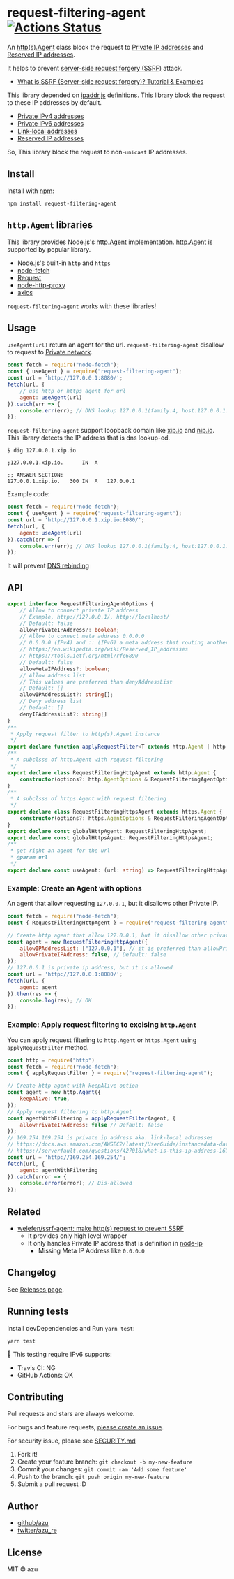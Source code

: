# request-filtering-agent [![Actions Status](https://github.com/azu/request-filtering-agent/workflows/ci/badge.svg)](https://github.com/azu/request-filtering-agent/actions)

An [http(s).Agent](https://nodejs.org/api/http.html#http_class_http_agent) class block the request to [Private IP addresses](https://en.wikipedia.org/wiki/Private_network#Link-local_addresses) and [Reserved IP addresses](https://en.wikipedia.org/wiki/Reserved_IP_addresses).

It helps to prevent [server-side request forgery (SSRF)](https://en.wikipedia.org/wiki/Server-side_request_forgery) attack.

- [What is SSRF (Server-side request forgery)? Tutorial & Examples](https://portswigger.net/web-security/ssrf)

This library depended on [ipaddr.js](https://github.com/whitequark/ipaddr.js) definitions.
This library block the request to these IP addresses by default.

- [Private IPv4 addresses](https://en.wikipedia.org/wiki/Private_network#Private_IPv4_addresses)
- [Private IPv6 addresses](https://en.wikipedia.org/wiki/Private_network#Private_IPv6_addresses)
- [Link-local addresses](https://en.wikipedia.org/wiki/Private_network#Link-local_addresses)
- [Reserved IP addresses](https://en.wikipedia.org/wiki/Reserved_IP_addresses)

So, This library block the request to non-`unicast` IP addresses.

## Install

Install with [npm](https://www.npmjs.com/):

    npm install request-filtering-agent

## `http.Agent` libraries

This library provides Node.js's [http.Agent](https://nodejs.org/api/http.html#http_class_http_agent) implementation.
[http.Agent](https://nodejs.org/api/http.html#http_class_http_agent) is supported by popular library.

- Node.js's built-in `http` and `https`
- [node-fetch](https://github.com/bitinn/node-fetch)
- [Request](https://github.com/request/request)
- [node-http-proxy](https://github.com/http-party/node-http-proxy)
- [axios](https://github.com/axios/axios)

`request-filtering-agent` works with these libraries!

## Usage

`useAgent(url)` return an agent for the url.
`request-filtering-agent` disallow to request to [Private network](https://en.wikipedia.org/wiki/Private_network).

```js
const fetch = require("node-fetch");
const { useAgent } = require("request-filtering-agent");
const url = 'http://127.0.0.1:8080/';
fetch(url, {
    // use http or https agent for url
    agent: useAgent(url)
}).catch(err => {
    console.err(err); // DNS lookup 127.0.0.1(family:4, host:127.0.0.1.xip.io) is not allowed. Because, It is private IP address.
});
```

`request-filtering-agent` support loopback domain like [xip.io](http://xip.io) and [nip.io](https://nip.io/).
This library detects the IP address that is dns lookup-ed.

```
$ dig 127.0.0.1.xip.io

;127.0.0.1.xip.io.		IN	A

;; ANSWER SECTION:
127.0.0.1.xip.io.	300	IN	A	127.0.0.1
```

Example code:

```js
const fetch = require("node-fetch");
const { useAgent } = require("request-filtering-agent");
const url = 'http://127.0.0.1.xip.io:8080/';
fetch(url, {
    agent: useAgent(url)
}).catch(err => {
    console.err(err); // DNS lookup 127.0.0.1(family:4, host:127.0.0.1.xip.io) is not allowed. Because, It is private IP address.
});
```

It will prevent [DNS rebinding](https://en.wikipedia.org/wiki/DNS_rebinding)

## API

```ts
export interface RequestFilteringAgentOptions {
    // Allow to connect private IP address
    // Example, http://127.0.0.1/, http://localhost/
    // Default: false
    allowPrivateIPAddress?: boolean;
    // Allow to connect meta address 0.0.0.0
    // 0.0.0.0 (IPv4) and :: (IPv6) a meta address that routing another address
    // https://en.wikipedia.org/wiki/Reserved_IP_addresses
    // https://tools.ietf.org/html/rfc6890
    // Default: false
    allowMetaIPAddress?: boolean;
    // Allow address list
    // This values are preferred than denyAddressList
    // Default: []
    allowIPAddressList?: string[];
    // Deny address list
    // Default: []
    denyIPAddressList?: string[]
}
/**
 * Apply request filter to http(s).Agent instance
 */
export declare function applyRequestFilter<T extends http.Agent | http.Agent>(agent: T, options?: RequestFilteringAgentOptions): T;
/**
 * A subclsss of http.Agent with request filtering
 */
export declare class RequestFilteringHttpAgent extends http.Agent {
    constructor(options?: http.AgentOptions & RequestFilteringAgentOptions);
}
/**
 * A subclsss of https.Agent with request filtering
 */
export declare class RequestFilteringHttpsAgent extends https.Agent {
    constructor(options?: https.AgentOptions & RequestFilteringAgentOptions);
}
export declare const globalHttpAgent: RequestFilteringHttpAgent;
export declare const globalHttpsAgent: RequestFilteringHttpsAgent;
/**
 * get right an agent for the url
 * @param url
 */
export declare const useAgent: (url: string) => RequestFilteringHttpAgent | RequestFilteringHttpsAgent;

```

### Example: Create an Agent with options

An agent that allow requesting `127.0.0.1`, but it disallows other Private IP.

```js
const fetch = require("node-fetch");
const { RequestFilteringHttpAgent } = require("request-filtering-agent");

// Create http agent that allow 127.0.0.1, but it disallow other private ip
const agent = new RequestFilteringHttpAgent({
    allowIPAddressList: ["127.0.0.1"], // it is preferred than allowPrivateIPAddress option
    allowPrivateIPAddress: false, // Default: false
});
// 127.0.0.1 is private ip address, but it is allowed
const url = 'http://127.0.0.1:8080/';
fetch(url, {
    agent: agent
}).then(res => {
    console.log(res); // OK
});
```

### Example: Apply request filtering to excising `http.Agent`

You can apply request filtering to `http.Agent` or `https.Agent` using `applyRequestFilter` method.

```js
const http = require("http")
const fetch = require("node-fetch");
const { applyRequestFilter } = require("request-filtering-agent");

// Create http agent with keepAlive option
const agent = new http.Agent({
    keepAlive: true,
});
// Apply request filtering to http.Agent
const agentWithFiltering = applyRequestFilter(agent, {
    allowPrivateIPAddress: false // Default: false
});
// 169.254.169.254 is private ip address aka. link-local addresses
// https://docs.aws.amazon.com/AWSEC2/latest/UserGuide/instancedata-data-retrieval.html
// https://serverfault.com/questions/427018/what-is-this-ip-address-169-254-169-254
const url = 'http://169.254.169.254/';
fetch(url, {
    agent: agentWithFiltering
}).catch(error => {
    console.error(error); // Dis-allowed
});
```

## Related

- [welefen/ssrf-agent: make http(s) request to prevent SSRF](https://github.com/welefen/ssrf-agent)
    - It provides only high level wrapper
    - It only handles Private IP address that is definition in [node-ip](https://github.com/indutny/node-ip/blob/43e442366bf5a93493c8c4c36736f87d675b0c3d/lib/ip.js#L302-L314)
        - Missing Meta IP Address like `0.0.0.0`

## Changelog

See [Releases page](https://github.com/azu/request-filtering-agent/releases).

## Running tests

Install devDependencies and Run `yarn test`:

    yarn test

:memo: This testing require IPv6 supports:

- Travis CI: NG 
- GitHub Actions: OK

## Contributing

Pull requests and stars are always welcome.

For bugs and feature requests, [please create an issue](https://github.com/azu/request-filtering-agent/issues).

For security issue, please see [SECURITY.md](./SECURITY.md)

1. Fork it!
2. Create your feature branch: `git checkout -b my-new-feature`
3. Commit your changes: `git commit -am 'Add some feature'`
4. Push to the branch: `git push origin my-new-feature`
5. Submit a pull request :D

## Author

- [github/azu](https://github.com/azu)
- [twitter/azu_re](https://twitter.com/azu_re)

## License

MIT © azu
